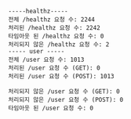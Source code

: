 
    -----healthz-----
    전체 /healthz 요청 수: 2244
    처리된 /healthz 요청 수: 2242
    타임아웃 된 /healthz 요청 수: 0
    처리되지 않은 /healthz 요청 수: 2
    ----- user -----
    전체 /user 요청 수: 1013
    처리된 /user 요청 수 (GET): 0
    처리된 /user 요청 수 (POST): 1013
    
    처리되지 않은 /user 요청 수 (GET): 0
    처리되지 않은 /user 요청 수 (POST): 0
    타임아웃 된 /user 요청 수: 0
    